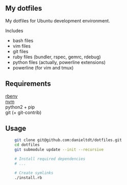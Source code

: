 My dotfiles
-----------

My dotfiles for Ubuntu development environment.

Includes
  * bash files
  * vim files
  * git files
  * ruby files (bundler, rspec, gemrc, rdebug)
  * python files (actually, powerline extensions)
  * powerline (for vim and tmux)


## Requirements

 [rbenv](https://github.com/sstephenson/rbenv)<br />
 [nvm](https://github.com/creationix/nvm)<br />
 python2 + pip<br />
 git (+ git-contrib)


## Usage

```sh
    git clone git@github.com:danieltdt/dotfiles.git
    cd dotfiles
    git submodule update --init --recursive

    # Install required dependencies
    # ...

    # Create symlinks
    ./install.rb
```
